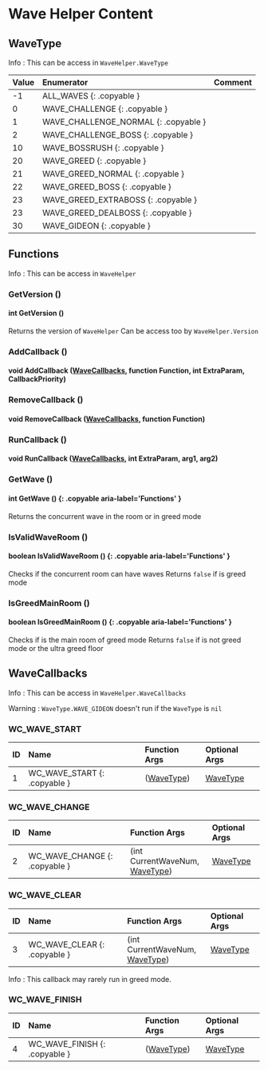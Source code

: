 # Wave Helper Content


## WaveType

Info : This can be access in `WaveHelper.WaveType`


|Value|Enumerator|Comment|
|:--|:--|:--|
|-1 |ALL_WAVES {: .copyable } |  |
|0 |WAVE_CHALLENGE {: .copyable } |  |
|1 |WAVE_CHALLENGE_NORMAL {: .copyable } |  |
|2 |WAVE_CHALLENGE_BOSS {: .copyable } |  |
|10 |WAVE_BOSSRUSH {: .copyable } |  |
|20 |WAVE_GREED {: .copyable } |  |
|21 |WAVE_GREED_NORMAL {: .copyable } |  |
|22 |WAVE_GREED_BOSS {: .copyable } |  |
|23 |WAVE_GREED_EXTRABOSS {: .copyable } |  |
|23 |WAVE_GREED_DEALBOSS {: .copyable } |  |
|30 |WAVE_GIDEON {: .copyable } |  |


## Functions

Info : This can be access in `WaveHelper`


### GetVersion ()
#### int GetVersion ()
Returns the version of `WaveHelper`
Can be access too by `WaveHelper.Version`


### AddCallback ()
#### void AddCallback ([WaveCallbacks](README.md#wavecallbacks), function Function, int ExtraParam, CallbackPriority)


### RemoveCallback ()
#### void RemoveCallback ([WaveCallbacks](README.md#wavecallbacks), function Function)


### RunCallback ()
#### void RunCallback ([WaveCallbacks](README.md#wavecallbacks), int ExtraParam, arg1, arg2)


### GetWave ()
#### int GetWave () {: .copyable aria-label='Functions' }
Returns the concurrent wave in the room or in greed mode


### IsValidWaveRoom ()
#### boolean IsValidWaveRoom () {: .copyable aria-label='Functions' }
Checks if the concurrent room can have waves
Returns `false` if is greed mode


### IsGreedMainRoom ()
#### boolean IsGreedMainRoom () {: .copyable aria-label='Functions' }
Checks if is the main room of greed mode
Returns `false` if is not greed mode or the ultra greed floor



## WaveCallbacks

Info : This can be access in `WaveHelper.WaveCallbacks`

Warning : `WaveType.WAVE_GIDEON` doesn't run if the `WaveType` is `nil` 


### WC_WAVE_START

|ID|Name|Function Args|Optional Args|
|:--|:--|:--|:--|
|1 |WC_WAVE_START {: .copyable } | ([WaveType](README.md#wavetype)) | [WaveType](README.md#wavetype) |


### WC_WAVE_CHANGE

|ID|Name|Function Args|Optional Args|
|:--|:--|:--|:--|
|2 |WC_WAVE_CHANGE {: .copyable } | (int CurrentWaveNum, <br>[WaveType](README.md#wavetype)) | [WaveType](README.md#wavetype) |


### WC_WAVE_CLEAR

|ID|Name|Function Args|Optional Args|
|:--|:--|:--|:--|
|3 |WC_WAVE_CLEAR {: .copyable } | (int CurrentWaveNum, <br>[WaveType](README.md#wavetype)) | [WaveType](README.md#wavetype) |

Info : This callback may rarely run in greed mode.


### WC_WAVE_FINISH

|ID|Name|Function Args|Optional Args|
|:--|:--|:--|:--|
|4 |WC_WAVE_FINISH {: .copyable } | ([WaveType](README.md#wavetype)) | [WaveType](README.md#wavetype) |



